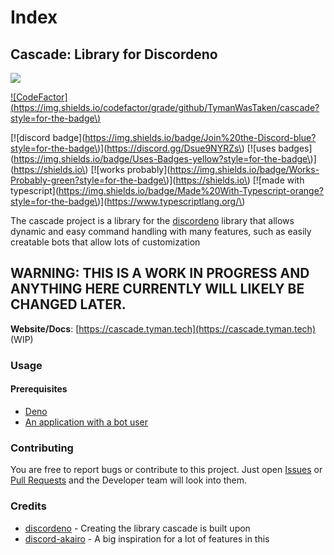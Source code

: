 # Index

##                       Cascade: Library for Discordeno

![](https://cdn.discordapp.com/attachments/807406629070700584/807601297590059038/imageedit_1_3499097741.png)

[!\[CodeFactor\]\(https://img.shields.io/codefactor/grade/github/TymanWasTaken/cascade?style=for-the-badge\)](https://www.codefactor.io/repository/github/tymanwastaken/cascade)

\[!\[discord badge\]\(https://img.shields.io/badge/Join%20the-Discord-blue?style=for-the-badge\)\]\(https://discord.gg/Dsue9NYRZs\) \[!\[uses badges\]\(https://img.shields.io/badge/Uses-Badges-yellow?style=for-the-badge\)\]\(https://shields.io\) \[!\[works probably\]\(https://img.shields.io/badge/Works-Probably-green?style=for-the-badge\)\]\(https://shields.io\) \[!\[made with typescript\]\(https://img.shields.io/badge/Made%20With-Typescript-orange?style=for-the-badge\)\]\(https://www.typescriptlang.org/\)

The cascade project is a library for the [discordeno](https://github.com/discordeno/discordeno) library that allows dynamic and easy command handling with many features, such as easily creatable bots that allow lots of customization

## WARNING: THIS IS A WORK IN PROGRESS AND ANYTHING HERE CURRENTLY WILL LIKELY BE CHANGED LATER.

**Website/Docs**: [https://cascade.tyman.tech](https://cascade.tyman.tech) \(WIP\)

### Usage

#### Prerequisites

* [Deno](https://deno.land/)
* [An application with a bot user](https://discord.com/developers/applications)

### Contributing

You are free to report bugs or contribute to this project. Just open [Issues](https://github.com/TymanWasTaken/cascade/issues) or [Pull Requests](https://github.com/TymanWasTaken/cascade/pulls) and the Developer team will look into them.

### Credits

* [discordeno](https://github.com/discordeno/discordeno) - Creating the library cascade is built upon
* [discord-akairo](https://discord-akairo.github.io/) - A big inspiration for a lot of features in this

